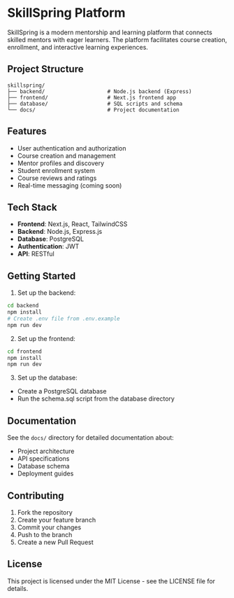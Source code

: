  # SkillSpring Platform

SkillSpring is a modern mentorship and learning platform that connects skilled mentors with eager learners. The platform facilitates course creation, enrollment, and interactive learning experiences.

## Project Structure

```
skillspring/
├── backend/                    # Node.js backend (Express)
├── frontend/                   # Next.js frontend app
├── database/                   # SQL scripts and schema
└── docs/                       # Project documentation
```

## Features

- User authentication and authorization
- Course creation and management
- Mentor profiles and discovery
- Student enrollment system
- Course reviews and ratings
- Real-time messaging (coming soon)

## Tech Stack

- **Frontend**: Next.js, React, TailwindCSS
- **Backend**: Node.js, Express.js
- **Database**: PostgreSQL
- **Authentication**: JWT
- **API**: RESTful

## Getting Started

1. Set up the backend:
```bash
cd backend
npm install
# Create .env file from .env.example
npm run dev
```

2. Set up the frontend:
```bash
cd frontend
npm install
npm run dev
```

3. Set up the database:
- Create a PostgreSQL database
- Run the schema.sql script from the database directory

## Documentation

See the `docs/` directory for detailed documentation about:
- Project architecture
- API specifications
- Database schema
- Deployment guides

## Contributing

1. Fork the repository
2. Create your feature branch
3. Commit your changes
4. Push to the branch
5. Create a new Pull Request

## License

This project is licensed under the MIT License - see the LICENSE file for details.
